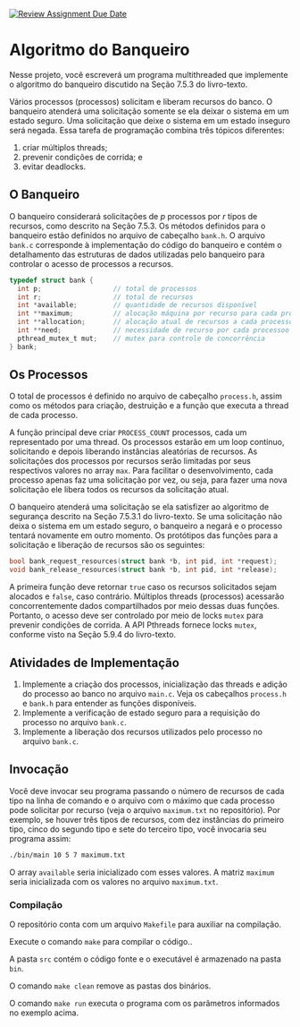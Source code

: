 [![Review Assignment Due Date](https://classroom.github.com/assets/deadline-readme-button-22041afd0340ce965d47ae6ef1cefeee28c7c493a6346c4f15d667ab976d596c.svg)](https://classroom.github.com/a/zYPTTDEk)
# Algoritmo do Banqueiro

Nesse projeto, você escreverá um programa multithreaded que implemente o algoritmo do banqueiro discutido na Seção 7.5.3 do livro-texto.

Vários processos (processos)  solicitam e liberam recursos do banco.
O banqueiro atenderá uma solicitação somente se ela deixar o sistema em um estado seguro. 
Uma solicitação que deixe o sistema em um estado inseguro será negada. 
Essa tarefa de programação combina três tópicos diferentes: 
1. criar múltiplos threads;
2. prevenir condições de corrida; e 
3. evitar deadlocks.

## O Banqueiro

O banqueiro considerará solicitações de _p_ processos por _r_ tipos de recursos, como descrito na Seção 7.5.3. 
Os métodos definidos para o banqueiro estão definidos no arquivo de cabeçalho `bank.h`.
O arquivo `bank.c` corresponde à implementação do código do banqueiro e contém o detalhamento das estruturas de dados utilizadas pelo banqueiro para controlar o acesso de processos a recursos.

```c
typedef struct bank {
  int p;                  // total de processos
  int r;                  // total de recursos
  int *available;         // quantidade de recursos disponível
  int **maximum;          // alocação máquina por recurso para cada processo
  int **allocation;       // alocação atual de recursos a cada processo
  int **need;             // necessidade de recurso por cada processoo
  pthread_mutex_t mut;    // mutex para controle de concorrência
} bank;
```

## Os Processos

O total de processos é definido no arquivo de cabeçalho `process.h`, assim como os métodos para criação, destruição e a função que executa a thread de cada processo.

A função principal deve criar `PROCESS_COUNT` processos, cada um representado por uma thread.
Os processos estarão em um loop contínuo, solicitando e depois liberando instâncias aleatórias de recursos. 
As solicitações dos processos por recursos serão limitadas por seus respectivos valores no array `max`.
Para facilitar o desenvolvimento, cada processo apenas faz uma solicitação por vez, ou seja, para fazer uma nova solicitação ele libera todos os recursos da solicitação atual.

O banqueiro atenderá uma solicitação se ela satisfizer ao algoritmo de segurança descrito na Seção 7.5.3.1 do livro-texto.
Se uma solicitação não deixa o sistema em um estado seguro, o banqueiro a negará e o processo tentará novamente em outro momento.
Os protótipos das funções para a solicitação e liberação de recursos são os seguintes:

```c
bool bank_request_resources(struct bank *b, int pid, int *request);
void bank_release_resources(struct bank *b, int pid, int *release);
```
A primeira função deve retornar `true` caso os recursos solicitados sejam alocados e `false`, caso contrário.
Múltiplos threads (processos) acessarão concorrentemente dados compartilhados por meio dessas duas funções. 
Portanto, o acesso deve ser controlado por meio de locks `mutex` para prevenir condições de corrida. 
A API Pthreads fornece locks `mutex`, conforme visto na Seção 5.9.4 do livro-texto.

## Atividades de Implementação

1. Implemente a criação dos processos, inicialização das threads e adição do processo ao banco no arquivo `main.c`.
Veja os cabeçalhos `process.h` e `bank.h` para entender as funções disponíveis.
2. Implemente a verificação de estado seguro para a requisição do processo no arquivo `bank.c`.
3. Implemente a liberação dos recursos utilizados pelo processo no arquivo `bank.c`.

## Invocação

Você deve invocar seu programa passando o número de recursos de cada tipo na linha de comando e o arquivo com o máximo que cada processo pode solicitar por recurso (veja o arquivo `maximum.txt` no repositório).
Por exemplo, se houver três tipos de recursos, com dez instâncias do primeiro tipo, cinco do segundo tipo e sete do terceiro tipo, você invocaria seu programa assim:


```bash
./bin/main 10 5 7 maximum.txt
```

O array `available` seria inicializado com esses valores. 
A matriz `maximum` seria inicializada com os valores no arquivo `maximum.txt`.

### Compilação

O repositório conta com um arquivo `Makefile` para auxiliar na compilação.

Execute o comando `make` para compilar o código..

A pasta `src` contém o código fonte e o executável é armazenado  na pasta `bin`.

O comando `make clean` remove as pastas dos binários.

O comando `make run` executa o programa com os parâmetros informados no exemplo acima.
